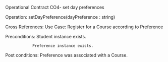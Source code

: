 Operational Contract  CO4- set day preferences

Operation: setDayPreference(dayPreference : string)

Cross References:  Use Case: Register for a Course according to Preference

Preconditions:  Student instance exists.

		    	Preference instance exists.
		    	
Post conditions: Preference was associated with a Course.

